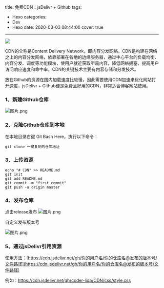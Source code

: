 title: 免费CDN：jsDelivr + Github
tags:
  - Hexo
categories:
  - Dev
  - Hexo
date: 2020-03-03 08:44:00
cover: true

---

![](http://q6pznk9ej.bkt.clouddn.com/img%20%283%29.png)
<!-- more -->
CDN的全称是Content Delivery Network，即内容分发网络。CDN是构建在网络之上的内容分发网络，依靠部署在各地的边缘服务器，通过中心平台的负载均衡、内容分发、调度等功能模块，使用户就近获取所需内容，降低网络拥塞，提高用户访问响应速度和命中率。CDN的关键技术主要有内容存储和分发技术。

放在Github的资源在国内加载速度比较慢，因此需要使用CDN加速来优化网站打开速度，jsDelivr + Github便是免费且好用的CDN，非常适合博客网站使用。

### 1、新建Github仓库 
![图片.png](https://cdn.jsdelivr.net/gh/coder-lida/CDN/img/assert/cdn-1.png)

### 2、克隆Github仓库到本地 
在本地目录右键 Git Bash Here，执行以下命令：
```
git clone 一键复制的仓库地址
```
### 3、上传资源 
```
echo "# CDN" >> README.md
git init
git add README.md
git commit -m "first commit"
git push -u origin master
```
### 4、发布仓库 
点击release发布
![图片.png](https://cdn.jsdelivr.net/gh/coder-lida/CDN/img/assert/cdn-2.png)

自定义发布版本号

![图片.png](https://cdn.jsdelivr.net/gh/coder-lida/CDN/img/assert/cdn-3.png)

### 5、通过jsDelivr引用资源 
使用方法：[https://cdn.jsdelivr.net/gh/你的用户名/你的仓库名@发布的版本号/文件路径](https://cdn.jsdelivr.net/gh/你的用户名/你的仓库名@发布的版本号/文件路径)

例如：https://cdn.jsdelivr.net/gh/coder-lida/CDN/css/style.css




